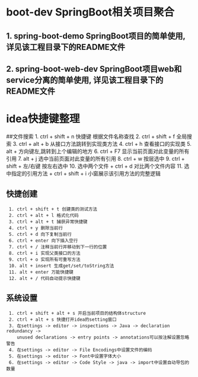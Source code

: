 # boot-dev SpringBoot相关项目聚合
    
## 1. spring-boot-demo SpringBoot项目的简单使用, 详见该工程目录下的README文件
## 2. spring-boot-web-dev SpringBoot项目web和service分离的简单使用, 详见该工程目录下的README文件

# idea快捷键整理
##文件搜索
     1. ctrl + shift + n 快捷键 根据文件名称查找
     2. ctrl + shift + f 全局搜索
     3. ctrl + alt + b 从接口方法跳转到实现类方法
     4. ctrl + h 查看接口的实现类
     5. alt + 方向键左,跳转到上个编辑的地方
     6. ctrl + F7 显示当前页面对此变量的所有引用
     7. alt + j 选中当前页面对此变量的所有引用
     8. ctrl + w 按层选中
     9. ctrl + shift + 左/右键 按左右选中
     10. 选中两个文件 + ctrl + d 对比两个文件内容
     11. 选中指定的引用方法 + ctrl + shift + i 小窗展示该引用方法的完整逻辑
 
## 快捷创建
     1. ctrl + shift + t 创建类的测试方法
     2. ctrl + alt + l 格式化代码
     3. ctrl + alt + t 捕获异常快捷键
     4. ctrl + y 删除当前行
     5. ctrl + d 向下复制当前行
     6. ctrl + enter 向下插入空行
     7. ctrl + / 注释当前行并移动到下一行的位置
     8. ctrl + i 实现父类接口的方法
     9. ctrl + o 实现所有可重写方法
     10. alt + insert 生成get/set/toString方法
     11. alt + enter 万能快捷键
     12. alt + / 代码自动提示快捷键
 
## 系统设置
     1. ctrl + shift + alt + s 开启当前项目的结构体structure
     2. ctrl + alt + s 快捷打开idea的setting窗口 
     3. 在settings -> editor -> inspections -> Java -> declaration redundancy -> 
        unused declarations -> entry points -> annotations可以按注解设置忽略警告
     4. 在settings -> editor -> File Encodings中设置文件的编码
     5. 在settings -> editor -> Font中设置字体大小
     6. 在settings -> editor -> Code Style -> java -> import中设置自动导包的数量